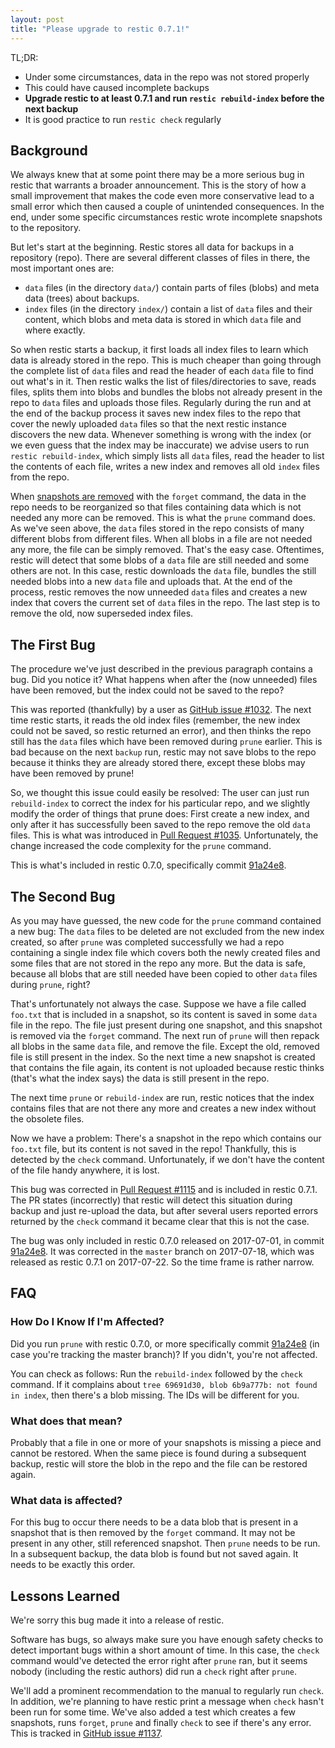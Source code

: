 ```yaml
---
layout: post
title: "Please upgrade to restic 0.7.1!"
---
```


TL;DR:

 * Under some circumstances, data in the repo was not stored properly
 * This could have caused incomplete backups
 * **Upgrade restic to at least 0.7.1 and run `restic rebuild-index` before the next backup**
 * It is good practice to run `restic check` regularly

## Background

We always knew that at some point there may be a more serious bug in restic
that warrants a broader announcement. This is the story of how a small
improvement that makes the code even more conservative lead to a small error
which then caused a couple of unintended consequences. In the end, under some
specific circumstances restic wrote incomplete snapshots to the repository.

But let's start at the beginning. Restic stores all data for backups in a
repository (repo). There are several different classes of files in there, the
most important ones are:

 * `data` files (in the directory `data/`) contain parts of files (blobs) and
   meta data (trees) about backups.
 * `index` files (in the directory `index/`) contain a list of `data` files and
   their content, which blobs and meta data is stored in which `data` file and
   where exactly.

So when restic starts a backup, it first loads all index files to learn which
data is already stored in the repo. This is much cheaper than going through the
complete list of `data` files and read the header of each `data` file to find
out what's in it. Then restic walks the list of files/directories to save,
reads files, splits them into blobs and bundles the blobs not already present
in the repo to `data` files and uploads those files. Regularly during the run
and at the end of the backup process it saves new index files to the repo that
cover the newly uploaded `data` files so that the next restic instance
discovers the new data. Whenever something is wrong with the index (or we even
guess that the index may be inaccurate) we advise users to run `restic
rebuild-index`, which simply lists all `data` files, read the header to list
the contents of each file, writes a new index and removes all old `index` files
from the repo.

When [snapshots are removed](https://restic.github.io/blog/2016-08-22/removing-snapshots) with the
`forget` command, the data in the repo needs to be reorganized so that files
containing data which is not needed any more can be removed. This is what the
`prune` command does. As we've seen above, the `data` files stored in the repo
consists of many different blobs from different files. When all blobs in a file
are not needed any more, the file can be simply removed. That's the easy case.
Oftentimes, restic will detect that some blobs of a `data` file are still
needed and some others are not. In this case, restic downloads the `data` file,
bundles the still needed blobs into a new `data` file and uploads that. At the
end of the process, restic removes the now unneeded `data` files and creates a
new index that covers the current set of `data` files in the repo. The last
step is to remove the old, now superseded index files.

## The First Bug

The procedure we've just described in the previous paragraph contains a bug.
Did you notice it? What happens when after the (now unneeded) files have been
removed, but the index could not be saved to the repo?

This was reported (thankfully) by a user as [GitHub issue #1032](https://github.com/restic/restic/issues/1032).
The next time restic starts, it reads the old index files (remember, the new
index could not be saved, so restic returned an error), and then thinks
the repo still has the `data` files which have been removed during `prune`
earlier. This is bad because on the next `backup` run, restic may not save
blobs to the repo because it thinks they are already stored there, except these
blobs may have been removed by prune!

So, we thought this issue could easily be resolved: The user can just run
`rebuild-index` to correct the index for his particular repo, and we slightly
modify the order of things that prune does: First create a new index, and only
after it has successfully been saved to the repo remove the old `data` files.
This is what was introduced in [Pull Request #1035](https://github.com/restic/restic/pull/1035).
Unfortunately, the change increased the code complexity for the `prune`
command.

This is what's included in restic 0.7.0, specifically commit
[91a24e8](https://github.com/restic/restic/commit/91a24e822911c48ae00760dd70d2d55a40d8aff6).

## The Second Bug

As you may have guessed, the new code for the `prune` command contained a new
bug: The `data` files to be deleted are not excluded from the new index
created, so after `prune` was completed successfully we had a repo containing a
single index file which covers both the newly created files and some files that
are not stored in the repo any more. But the data is safe, because all blobs
that are still needed have been copied to other `data` files during `prune`,
right?

That's unfortunately not always the case. Suppose we have a file called
`foo.txt` that is included in a snapshot, so its content is saved in some `data`
file in the repo. The file just present during one snapshot, and this snapshot
is removed via the `forget` command. The next run of `prune` will then repack
all blobs in the same `data` file, and remove the file. Except the old, removed
file is still present in the index. So the next time a new snapshot is created
that contains the file again, its content is not uploaded because restic thinks
(that's what the index says) the data is still present in the repo.

The next time `prune` or `rebuild-index` are run, restic notices that the index
contains files that are not there any more and creates a new index without the
obsolete files.

Now we have a problem: There's a snapshot in the repo which contains our
`foo.txt` file, but its content is not saved in the repo! Thankfully, this is
detected by the `check` command. Unfortunately, if we don't have the content of the
file handy anywhere, it is lost.

This bug was corrected in [Pull Request #1115](https://github.com/restic/restic/pull/1115)
and is included in restic 0.7.1. The PR states (incorrectly) that restic will
detect this situation during backup and just re-upload the data, but after
several users reported errors returned by the `check` command it became clear
that this is not the case.

The bug was only included in restic 0.7.0 released on 2017-07-01, in commit
[91a24e8](https://github.com/restic/restic/commit/91a24e822911c48ae00760dd70d2d55a40d8aff6).
It was corrected in the `master` branch on 2017-07-18, which was released as
restic 0.7.1 on 2017-07-22. So the time frame is rather narrow.

## FAQ

### How Do I Know If I'm Affected?

Did you run `prune` with restic 0.7.0, or more specifically commit [91a24e8](https://github.com/restic/restic/commit/91a24e822911c48ae00760dd70d2d55a40d8aff6)
(in case you're tracking the master branch)? If you didn't, you're not
affected.

You can check as follows: Run the `rebuild-index` followed by the
`check` command. If it complains about `tree 69691d30, blob 6b9a777b: not found
in index`, then there's a blob missing. The IDs will be different for you.

### What does that mean?

Probably that a file in one or more of your snapshots is missing a piece and
cannot be restored. When the same piece is found during a subsequent backup,
restic will store the blob in the repo and the file can be restored again.

### What data is affected?

For this bug to occur there needs to be a data blob that is present in a
snapshot that is then removed by the `forget` command. It may not be present in
any other, still referenced snapshot. Then `prune` needs to be run. In a
subsequent backup, the data blob is found but not saved again. It needs to be
exactly this order.

## Lessons Learned

We're sorry this bug made it into a release of restic.

Software has bugs, so always make sure you have enough safety checks to detect
important bugs within a short amount of time. In this case, the `check` command
would've detected the error right after `prune` ran, but it seems nobody
(including the restic authors) did run a `check` right after `prune`.

We'll add a prominent recommendation to the manual to regularly run `check`. In
addition, we're planning to have restic print a message when `check` hasn't
been run for some time. We've also added a test which creates a few snapshots,
runs `forget`, `prune` and finally `check` to see if there's any error. This is tracked in [GitHub issue #1137](https://github.com/restic/restic/issues/1137).
